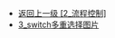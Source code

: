 - [返回上一级 [2_流程控制]](后端/JavaNote/2_Java(书栈)/2_快速入门/2_流程控制/)
- [3_switch多重选择图片](后端/JavaNote/2_Java(书栈)/2_快速入门/2_流程控制/3_switch多重选择图片/)
